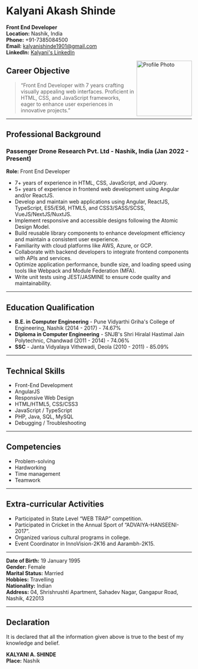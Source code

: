 # Kalyani Akash Shinde

<div align="left">

**Front End Developer**  
**Location:** Nashik, India  
**Phone:** +91-7385084500  
**Email:** [kalyanishinde1901@gmail.com](mailto:kalyanishinde1901@gmail.com)  
**LinkedIn:** [Kalyani's LinkedIn](https://www.linkedin.com/in/kalyani-shinde-9111041)  

<img align="right" width="150" src="https://github.com/ShindeKalyani/_77/blob/main/kalyaniimg.png" alt="Profile Photo">

</div>

## Career Objective  
> “Front End Developer with 7 years crafting visually appealing web interfaces. Proficient in HTML, CSS, and JavaScript frameworks, eager to enhance user experiences in innovative projects.”

---

## Professional Background

### Passenger Drone Research Pvt. Ltd - Nashik, India (Jan 2022 - Present)  
**Role:** Front End Developer  

- 7+ years of experience in HTML, CSS, JavaScript, and JQuery.  
- 5+ years of experience in frontend web development using Angular and/or ReactJS.  
- Develop and maintain web applications using Angular, ReactJS, TypeScript, ES5/ES6, HTML5, and CSS3/SASS/SCSS, VueJS/NextJS/NuxtJS.  
- Implement responsive and accessible designs following the Atomic Design Model.  
- Build reusable library components to enhance development efficiency and maintain a consistent user experience.  
- Familiarity with cloud platforms like AWS, Azure, or GCP.  
- Collaborate with backend developers to integrate frontend components with APIs and services.  
- Optimize application performance, bundle size, and loading speed using tools like Webpack and Module Federation (MFA).  
- Write unit tests using JEST/JASMINE to ensure code quality and maintainability.

---

## Education Qualification  
- **B.E. in Computer Engineering** - Pune Vidyarthi Griha's College of Engineering, Nashik (2014 - 2017) - 74.67%  
- **Diploma in Computer Engineering** - SNJB's Shri Hiralal Hastimal Jain Polytechnic, Chandwad (2011 - 2014) - 74.06%  
- **SSC** - Janta Vidyalaya Vithewadi, Deola (2010 - 2011) - 85.09%

---

## Technical Skills  
- Front-End Development  
- AngularJS  
- Responsive Web Design  
- HTML/HTML5, CSS/CSS3  
- JavaScript / TypeScript  
- PHP, Java, SQL, MySQL  
- Debugging / Troubleshooting  

---

## Competencies  
- Problem-solving  
- Hardworking  
- Time management  
- Teamwork  

---

## Extra-curricular Activities  
- Participated in State Level “WEB TRAP” competition.  
- Participated in Cricket in the Annual Sport of “ADVAIYA-HANSEENI-2017”.  
- Organized various cultural programs in college.  
- Event Coordinator in InnoVision-2K16 and Aarambh-2K15.

---

**Date of Birth:** 19 January 1995  
**Gender:** Female  
**Marital Status:** Married  
**Hobbies:** Travelling  
**Nationality:** Indian  
**Address:** 04, Shrishrushti Apartment, Sahadev Nagar, Gangapur Road, Nashik, 422013

---

## Declaration  
It is declared that all the information given above is true to the best of my knowledge and belief.

**KALYANI A. SHINDE**  
**Place:** Nashik 
